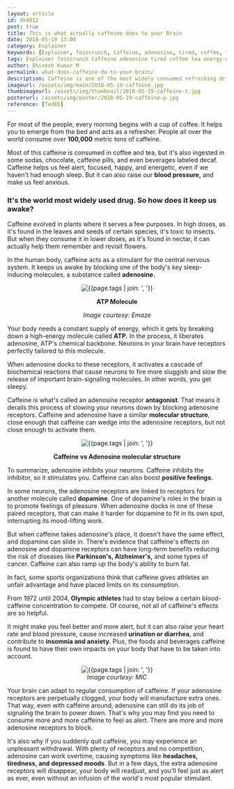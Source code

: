 ```yaml
---
layout: article
id: dk0012
post: true
title: This is what actually caffeine does to your Brain
date: 2018-05-19 13:00 
category: Explainer
keywords: [Explainer, fosscrunch, Caffeine, adenosine, tired, coffee, tea, energy drink, receptors, body tired, brain, neurons]
tags: Explainer fosscrunch Caffeine adenosine tired coffee tea energy-drink receptors body-tired brain neurons
author: Dhinesh Kumar M
permalink: what-does-caffeine-do-to-your-brain/
description: Caffeine is one of the most widely consumed refreshing drink, But actually what does caffeine does to your brain to be so active, to get answered read the blog.
imageurl: /assets/img/main/2018-05-19-caffeine.jpg
thumbimageurl: /assets/img/thumbnail/2018-05-19-caffeine-t.jpg
posterurl: /assets/img/poster/2018-05-19-caffeine-p.jpg
reference: [TedED]
---
```

<p><span class="first-letter">F</span>or most of the people, every morning begins with a cup of coffee. It helps you to emerge from the bed and acts as a refresher. People all over the world consume over <strong>100,000</strong> metric tons of caffeine.</p>
<p>Most of this caffeine is consumed in coffee and tea, but it's also ingested in some sodas, chocolate, caffeine pills, and even beverages labeled decaf. Caffeine helps us feel alert, focused, happy, and energetic, even if we haven't had enough sleep. But it can also raise our <strong>blood pressure,</strong> and make us feel anxious.</p>
<h3><strong>It's the world most widely used drug. So how does it keep us awake?</strong></h3>
<p>Caffeine evolved in plants where it serves a few purposes. In high doses, as it's found in the leaves and seeds of certain species, it's toxic to insects. But when they consume it in lower doses, as it's found in nectar, it can actually help them remember and revisit flowers.</p> 
<p>In the human body, caffeine acts as a stimulant for the central nervous system. It keeps us awake by blocking one of the body's key sleep-inducing molecules, a substance called <strong>adenosine.</strong></p>
<div class="article-main-img">
<center>
	<img src="{{ site.baseurl }}/assets/img/main/2018-05-19-caffeine-1.jpg" alt="{{page.tags | join: ', '}}">
</center>
</div>
<center>
<footer class="imgcc">
    <p><b>ATP Molecule</b></p> <i>Image courtesy: Emaze</i>
</footer>
</center>
<p>Your body needs a constant supply of energy, which it gets by breaking down a high-energy molecule called <strong>ATP.</strong> In the process, it liberates adenosine, ATP's chemical backbone. Neurons in your brain have receptors perfectly tailored to this molecule.</p>
<p>When adenosine docks to these receptors, it activates a cascade of biochemical reactions that cause neurons to fire more sluggish and slow the release of important brain-signaling molecules. In other words, you get sleepy.</p>
<p>Caffeine is what's called an adenosine receptor <strong>antagonist</strong>. That means it derails this process of slowing your neurons down by blocking adenosine receptors. Caffeine and adenosine have a similar <strong>molecular structure</strong>, close enough that caffeine can wedge into the adenosine receptors, but not close enough to activate them.</p>
<div class="article-main-img">
<center>
	<img src="{{ site.baseurl }}/assets/img/main/2018-05-19-caffeine-2.jpg" alt="{{page.tags | join: ', '}}">
</center>
</div>
<center>
<footer class="imgcc">
    <p><b>Caffeine vs Adenosine molecular structure</b></p>
</footer>
</center>
<p>To summarize, adenosine inhibits your neurons. Caffeine inhibits the inhibitor, so it stimulates you. Caffeine can also boost <strong>positive feelings.</strong></p>    
<p>In some neurons, the adenosine receptors are linked to receptors for another molecule called <strong>dopamine</strong>. One of dopamine's roles in the brain is to promote feelings of pleasure. When adenosine docks in one of these paired receptors, that can make it harder for dopamine to fit in its own spot, interrupting its mood-lifting work.</p>
<p>But when caffeine takes adenosine's place, it doesn't have the same effect, and dopamine can slide in. There's evidence that caffeine's effects on adenosine and dopamine receptors can have long-term benefits reducing the risk of diseases like<strong> Parkinson's, Alzheimer's,</strong> and some types of cancer. Caffeine can also ramp up the body's ability to burn fat.</p>
<p>In fact, some sports organizations think that caffeine gives athletes an unfair advantage and have placed limits on its consumption.</p>
<p>From 1972 until 2004,<strong> Olympic athletes</strong> had to stay below a certain blood-caffeine concentration to compete. Of course, not all of caffeine's effects are so helpful.</p>
<p>It might make you feel better and more alert, but it can also raise your heart rate and blood pressure, cause increased <strong>urination or diarrhea</strong>, and contribute to <strong>insomnia and anxiety.</strong> Plus, the foods and beverages caffeine is found to have their own impacts on your body that have to be taken into account.</p>
<div class="article-main-img">
<center>
	<img src="{{ site.baseurl }}/assets/img/main/2018-05-19-caffeine-3.gif" alt="{{page.tags | join: ', '}}">
</center>
</div>
<center>
<footer class="imgcc">
     <i>Image courtesy: MIC</i>
</footer>
</center>
<p>Your brain can adapt to regular consumption of caffeine. If your adenosine receptors are perpetually clogged, your body will manufacture extra ones. That way, even with caffeine around, adenosine can still do its job of signaling the brain to power down. That's why you may find you need to consume more and more caffeine to feel as alert. There are more and more adenosine receptors to block.</p>
<p>It's also why if you suddenly quit caffeine, you may experience an unpleasant withdrawal. With plenty of receptors and no competition, adenosine can work overtime, causing symptoms like <strong>headaches, tiredness, and depressed moods</strong>. But in a few days, the extra adenosine receptors will disappear, your body will readjust, and you'll feel just as alert as ever, even without an infusion of the world's most popular stimulant.</p>